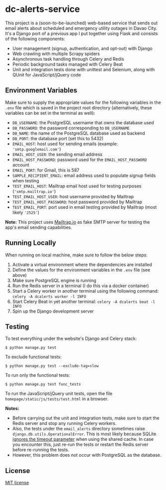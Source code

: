 # dc-alerts-service
This project is a (soon-to-be-launched) web-based service that sends out email alerts about scheduled and emergency utility outages in Davao City. It's a Django port of a previous app I put together using Flask and consists of the following components:

* User management (signup, authentication, and opt-out) with Django
* Web crawling with multiple Scrapy spiders
* Asynchronous task handling through Celery and Redis
* Periodic background tasks managed with Celery Beat
* Unit and integration tests done with unittest and Selenium, along with QUnit for JavaScript/jQuery code

## Environment Variables
Make sure to supply the appropriate values for the following variables in the `.env` file which is saved in the project root directory (alternatively, these variables can be set in the terminal as well):

* `DB_USERNAME`: the PostgreSQL username that owns the database used
* `DB_PASSWORD`: the password corresponding to `DB_USERNAME`
* `DB_NAME`: the name of the PostgreSQL database used as backend
* `DB_PORT`: the database port (set this to 5432)
* `EMAIL_HOST`: host used for sending emails (example: `'smtp.googlemail.com'`)
* `EMAIL_HOST_USER`: the sending email address
* `EMAIL_HOST_PASSWORD`: password used for the `EMAIL_HOST_PASSWORD` account
* `EMAIL_PORT`: for Gmail, this is 587
* `SAMPLE_RECIPIENT_EMAIL`: email address used to populate signup fields when testing
* `TEST_EMAIL_HOST`: Mailtrap email host used for testing purposes (`'smtp.mailtrap.io'`)
* `TEST_EMAIL_HOST_USER`: host username provided by Mailtrap
* `TEST_EMAIL_HOST_PASSWORD`: host password provided by Mailtrap
* `TEST_EMAIL_PORT`: port used in email testing provided by Mailtrap (most likely `'2525'`)

**Note:** This project uses [Mailtrap.io](https://mailtrap.io/) as fake SMTP server for testing the app's email sending capabilities.

## Running Locally
When running on local machine, make sure to follow the below steps:

1. Activate a virtual environment where the dependencies are installed
2. Define the values for the environment variables in the `.env` file (see above)
3. Make sure PostgreSQL engine is running
4. Run the Redis server in a terminal (I do this via a docker container)
5. Start a Celery worker in another terminal using the following command: `celery -A dcalerts worker -l INFO`
6. Start Celery Beat in yet another terminal: `celery -A dcalerts beat -l INFO`
7. Spin up the Django development server

## Testing
To test everything under the website's Django and Celery stack:
```
$ python manage.py test
```

To exclude functional tests:
```
$ python manage.py test --exclude-tag=slow
```

To run only the functional tests:
```
$ python manage.py test func_tests
```

To run the JavaScript/jQuery unit tests, open the file `homepage/static/js/tests/test.html` in a browser.

**Notes:**

* Before carrying out the unit and integration tests, make sure to start the Redis server and stop any running Celery workers.
* Also, the tests under the `email_alerts` directory sometimes raise `django.db.utils.OperationalError`. This is most likely because SQLite [ignores the timeout parameter](https://stackoverflow.com/questions/46831783/django-sqlite3-timeout-has-no-effect) when using the shared cache. In case you encounter this, just re-run the tests or restart the Redis server before re-running the tests.
* However, this problem does not occur with PostgreSQL as the database.

## License
[MIT license](https://opensource.org/licenses/MIT)